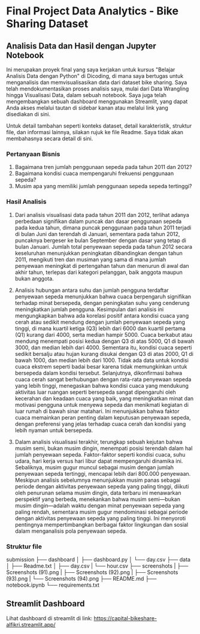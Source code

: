 # Final Project Data Analytics - Bike Sharing Dataset

## Analisis Data dan Hasil dengan Jupyter Notebook

Ini merupakan proyek final yang saya kerjakan untuk kursus "Belajar Analisis Data dengan Python" di Dicoding, di mana saya bertugas untuk menganalisis dan memvisualisasikan data dari dataset bike sharing. Saya telah mendokumentasikan proses analisis saya, mulai dari Data Wrangling hingga Visualisasi Data, dalam sebuah notebook. Saya juga telah mengembangkan sebuah dashboard menggunakan Streamlit, yang dapat Anda akses melalui tautan di sidebar kanan atau melalui link yang disediakan di sini.

Untuk detail tambahan seperti konteks dataset, detail karakteristik, struktur file, dan informasi lainnya, silakan rujuk ke file Readme. Saya tidak akan membahasnya secara detail di sini.

### Pertanyaan Bisnis
1. Bagaimana tren jumlah penggunaan sepeda pada tahun 2011 dan 2012?
2. Bagaimana kondisi cuaca mempengaruhi frekuensi penggunaan sepeda?
3. Musim apa yang memiliki jumlah penggunaan sepeda sepeda tertinggi?

### Hasil Analisis
1. Dari analisis visualisasi data pada tahun 2011 dan 2012, terlihat adanya perbedaan signifikan dalam puncak dan dasar penggunaan sepeda pada kedua tahun, dimana puncak penggunaan pada tahun 2011 terjadi di bulan Juni dan terendah di Januari, sementara pada tahun 2012, puncaknya bergeser ke bulan September dengan dasar yang tetap di bulan Januari. Jumlah total penyewaan sepeda pada tahun 2012 secara keseluruhan menunjukkan peningkatan dibandingkan dengan tahun 2011, mengikuti tren dan musiman yang sama di mana jumlah penyewaan meningkat di pertengahan tahun dan menurun di awal dan akhir tahun, terlepas dari kategori pelanggan, baik anggota maupun bukan anggota.

2. Analisis hubungan antara suhu dan jumlah pengguna terdaftar penyewaan sepeda menunjukkan bahwa cuaca berpengaruh signifikan terhadap minat bersepeda, dengan peningkatan suhu yang cenderung meningkatkan jumlah pengguna. Kesimpulan dari analisis ini mengungkapkan bahwa ada korelasi positif antara kondisi cuaca yang cerah atau sedikit mendung dengan jumlah penyewaan sepeda yang tinggi, di mana kuartil ketiga (Q3) lebih dari 6000 dan kuartil pertama (Q1) kurang dari 4000, serta median hampir 5000. Cuaca berkabut atau mendung menempati posisi kedua dengan Q3 di atas 5000, Q1 di bawah 3000, dan median lebih dari 4000. Sementara itu, kondisi cuaca seperti sedikit bersalju atau hujan kurang disukai dengan Q3 di atas 2000, Q1 di bawah 1000, dan median lebih dari 1000. Tidak ada data untuk kondisi cuaca ekstrem seperti badai besar karena tidak memungkinkan untuk bersepeda dalam kondisi tersebut. Selanjutnya, dikonfirmasi bahwa cuaca cerah sangat berhubungan dengan rata-rata penyewaan sepeda yang lebih tinggi, menegaskan bahwa kondisi cuaca yang mendukung aktivitas luar ruangan seperti bersepeda sangat dipengaruhi oleh kecerahan dan keadaan cuaca yang baik, yang meningkatkan minat dan motivasi pengguna untuk menyewa sepeda dan menikmati kegiatan di luar rumah di bawah sinar matahari. Ini menunjukkan bahwa faktor cuaca memainkan peran penting dalam keputusan penyewaan sepeda, dengan preferensi yang jelas terhadap cuaca cerah dan kondisi yang lebih nyaman untuk bersepeda.

3. Dalam analisis visualisasi terakhir, terungkap sebuah kejutan bahwa musim semi, bukan musim dingin, menempati posisi terendah dalam hal jumlah penyewaan sepeda. Faktor-faktor seperti kondisi cuaca, suhu udara, hari kerja versus hari libur dapat mempengaruhi dinamika ini. Sebaliknya, musim gugur muncul sebagai musim dengan jumlah penyewaan sepeda tertinggi, mencapai lebih dari 800.000 penyewaan. Meskipun analisis sebelumnya menunjukkan musim panas sebagai periode dengan aktivitas penyewaan sepeda yang paling tinggi, diikuti oleh penurunan selama musim dingin, data terbaru ini menawarkan perspektif yang berbeda, menekankan bahwa musim semi—bukan musim dingin—adalah waktu dengan minat penyewaan sepeda yang paling rendah, sementara musim gugur mendominasi sebagai periode dengan aktivitas penyewaan sepeda yang paling tinggi. Ini menyoroti pentingnya mempertimbangkan berbagai faktor lingkungan dan sosial dalam menganalisis pola penyewaan sepeda.

### Struktur file
submission
├── dashboard
│   ├── dashboard.py
│   └── day.csv
├── data
│   ├── Readme.txt
│   ├── day.csv
|   └── hour.csv
├── screenshots
|   ├── Screenshots (91).png
|   ├── Screenshots (92).png
|   ├── Screenshots (93).png
|   └── Screenshots (94).png
├── README.md
├── notebook.ipynb
└── requirements.txt

## Streamlit Dashboard
Lihat dashboard di streamlit di link: https://capital-bikeshare-alfikri.streamlit.app/ 
